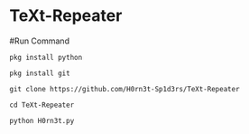 # TeXt-Repeater

#Run Command

```
pkg install python

pkg install git

git clone https://github.com/H0rn3t-Sp1d3rs/TeXt-Repeater

cd TeXt-Repeater

python H0rn3t.py

```
